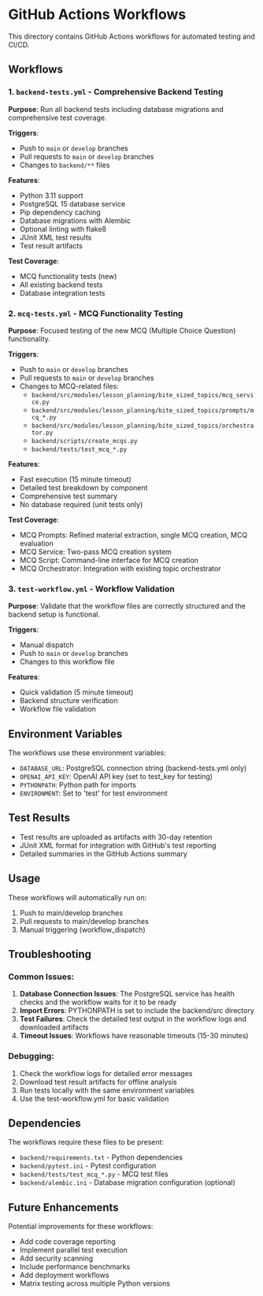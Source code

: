 # GitHub Actions Workflows

This directory contains GitHub Actions workflows for automated testing and CI/CD.

## Workflows

### 1. `backend-tests.yml` - Comprehensive Backend Testing

**Purpose**: Run all backend tests including database migrations and comprehensive test coverage.

**Triggers**:
- Push to `main` or `develop` branches
- Pull requests to `main` or `develop` branches
- Changes to `backend/**` files

**Features**:
- Python 3.11 support
- PostgreSQL 15 database service
- Pip dependency caching
- Database migrations with Alembic
- Optional linting with flake8
- JUnit XML test results
- Test result artifacts

**Test Coverage**:
- MCQ functionality tests (new)
- All existing backend tests
- Database integration tests

### 2. `mcq-tests.yml` - MCQ Functionality Testing

**Purpose**: Focused testing of the new MCQ (Multiple Choice Question) functionality.

**Triggers**:
- Push to `main` or `develop` branches
- Pull requests to `main` or `develop` branches  
- Changes to MCQ-related files:
  - `backend/src/modules/lesson_planning/bite_sized_topics/mcq_service.py`
  - `backend/src/modules/lesson_planning/bite_sized_topics/prompts/mcq_*.py`
  - `backend/src/modules/lesson_planning/bite_sized_topics/orchestrator.py`
  - `backend/scripts/create_mcqs.py`
  - `backend/tests/test_mcq_*.py`

**Features**:
- Fast execution (15 minute timeout)
- Detailed test breakdown by component
- Comprehensive test summary
- No database required (unit tests only)

**Test Coverage**:
- MCQ Prompts: Refined material extraction, single MCQ creation, MCQ evaluation
- MCQ Service: Two-pass MCQ creation system
- MCQ Script: Command-line interface for MCQ creation
- MCQ Orchestrator: Integration with existing topic orchestrator

### 3. `test-workflow.yml` - Workflow Validation

**Purpose**: Validate that the workflow files are correctly structured and the backend setup is functional.

**Triggers**:
- Manual dispatch
- Push to `main` or `develop` branches
- Changes to this workflow file

**Features**:
- Quick validation (5 minute timeout)
- Backend structure verification
- Workflow file validation

## Environment Variables

The workflows use these environment variables:

- `DATABASE_URL`: PostgreSQL connection string (backend-tests.yml only)
- `OPENAI_API_KEY`: OpenAI API key (set to test_key for testing)
- `PYTHONPATH`: Python path for imports
- `ENVIRONMENT`: Set to 'test' for test environment

## Test Results

- Test results are uploaded as artifacts with 30-day retention
- JUnit XML format for integration with GitHub's test reporting
- Detailed summaries in the GitHub Actions summary

## Usage

These workflows will automatically run on:
1. Push to main/develop branches
2. Pull requests to main/develop branches
3. Manual triggering (workflow_dispatch)

## Troubleshooting

### Common Issues:

1. **Database Connection Issues**: The PostgreSQL service has health checks and the workflow waits for it to be ready
2. **Import Errors**: PYTHONPATH is set to include the backend/src directory
3. **Test Failures**: Check the detailed test output in the workflow logs and downloaded artifacts
4. **Timeout Issues**: Workflows have reasonable timeouts (15-30 minutes)

### Debugging:

1. Check the workflow logs for detailed error messages
2. Download test result artifacts for offline analysis
3. Run tests locally with the same environment variables
4. Use the test-workflow.yml for basic validation

## Dependencies

The workflows require these files to be present:
- `backend/requirements.txt` - Python dependencies
- `backend/pytest.ini` - Pytest configuration
- `backend/tests/test_mcq_*.py` - MCQ test files
- `backend/alembic.ini` - Database migration configuration (optional)

## Future Enhancements

Potential improvements for these workflows:
- Add code coverage reporting
- Implement parallel test execution
- Add security scanning
- Include performance benchmarks
- Add deployment workflows
- Matrix testing across multiple Python versions